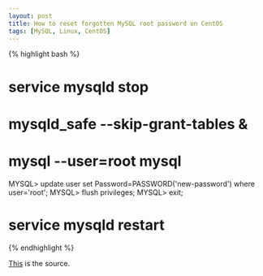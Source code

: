 ```yaml
---
layout: post
title: How to reset forgotten MySQL root password on CentOS
tags: [MySQL, Linux, CentOS]
---
```


{% highlight bash %}
# service mysqld stop
# mysqld_safe --skip-grant-tables &
# mysql --user=root mysql

MYSQL> update user set Password=PASSWORD('new-password') where user='root';
MYSQL> flush privileges;
MYSQL> exit;

# service mysqld restart
{% endhighlight %}

[This](https://www.howtoforge.com/reset-forgotten-mysql-root-password) is the source.
